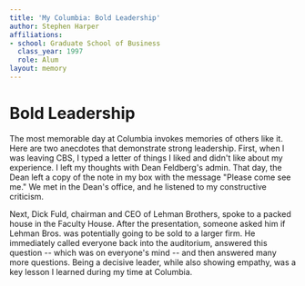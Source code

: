 ```yaml
---
title: 'My Columbia: Bold Leadership'
author: Stephen Harper
affiliations:
- school: Graduate School of Business
  class_year: 1997
  role: Alum
layout: memory
---
```


# Bold Leadership

The most memorable day at Columbia invokes memories of others like it.  Here are two anecdotes that demonstrate strong leadership.  First, when I was leaving CBS, I typed a letter of things I liked and didn't like about my experience.  I left my thoughts with Dean Feldberg's admin.  That day, the Dean left a copy of the note in my box with the message "Please come see me."  We met in the Dean's office, and he listened to my constructive criticism.

Next, Dick Fuld, chairman and CEO of Lehman Brothers, spoke to a packed house in the Faculty House.  After the presentation, someone asked him if Lehman Bros. was potentially going to be sold to a larger firm.  He immediately called everyone back into the auditorium, answered this question -- which was on everyone's mind -- and then answered many more questions.  Being a decisive leader, while also showing empathy, was a key lesson I learned during my time at Columbia.
